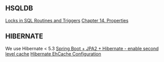 HSQLDB
------

[Locks in SQL Routines and Triggers](http://www.hsqldb.org/doc/guide/sessions-chapt.html#snc_tx_locks_routines)
[Chapter 14. Properties](http://hsqldb.org/doc/guide/dbproperties-chapt.html)

HIBERNATE
---------

We use Hibernate < 5.3
[Spring Boot + JPA2 + Hibernate - enable second level cache](https://stackoverflow.com/questions/31585698/spring-boot-jpa2-hibernate-enable-second-level-cache)
[Hibernate EhCache Configuration](https://howtodoinjava.com/hibernate/hibernate-ehcache-configuration-tutorial/)
